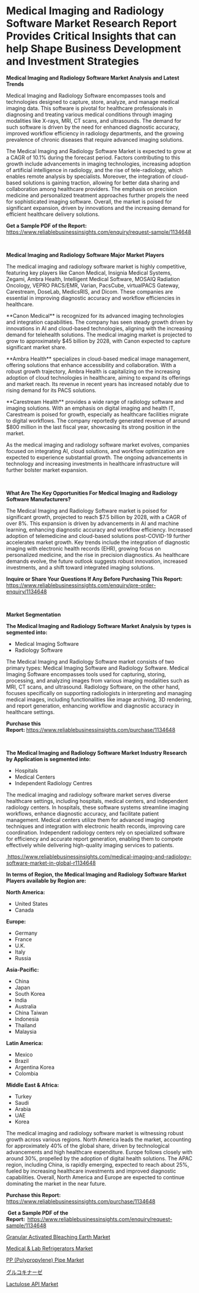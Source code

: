 <p><h1>Medical Imaging and Radiology Software Market Research Report Provides Critical Insights that can help Shape Business Development and Investment Strategies</h1></p><p><strong>Medical Imaging and Radiology Software Market Analysis and Latest Trends</strong></p>
<p><p>Medical Imaging and Radiology Software encompasses tools and technologies designed to capture, store, analyze, and manage medical imaging data. This software is pivotal for healthcare professionals in diagnosing and treating various medical conditions through imaging modalities like X-rays, MRI, CT scans, and ultrasounds. The demand for such software is driven by the need for enhanced diagnostic accuracy, improved workflow efficiency in radiology departments, and the growing prevalence of chronic diseases that require advanced imaging solutions.</p><p>The Medical Imaging and Radiology Software Market is expected to grow at a CAGR of 10.1% during the forecast period. Factors contributing to this growth include advancements in imaging technologies, increasing adoption of artificial intelligence in radiology, and the rise of tele-radiology, which enables remote analysis by specialists. Moreover, the integration of cloud-based solutions is gaining traction, allowing for better data sharing and collaboration among healthcare providers. The emphasis on precision medicine and personalized treatment approaches further propels the need for sophisticated imaging software. Overall, the market is poised for significant expansion, driven by innovations and the increasing demand for efficient healthcare delivery solutions.</p></p>
<p><strong>Get a Sample PDF of the Report:&nbsp;</strong> <a href="https://www.reliablebusinessinsights.com/enquiry/request-sample/1134648?utm_campaign=101&utm_medium=2&utm_source=Github&utm_content=ia&utm_term=25032025&utm_id=medical-imaging-and-radiology-software">https://www.reliablebusinessinsights.com/enquiry/request-sample/1134648</a></p>
<p>&nbsp;</p>
<p><strong>Medical Imaging and Radiology Software Major Market Players</strong></p>
<p><p>The medical imaging and radiology software market is highly competitive, featuring key players like Canon Medical, Insignia Medical Systems, Zegami, Ambra Health, Intelligent Medical Software, MOSAIQ Radiation Oncology, VEPRO PACS/EMR, Varian, PacsCube, virtualPACS Gateway, Carestream, DoseLab, MedicsRIS, and Dicom. These companies are essential in improving diagnostic accuracy and workflow efficiencies in healthcare.</p><p>**Canon Medical** is recognized for its advanced imaging technologies and integration capabilities. The company has seen steady growth driven by innovations in AI and cloud-based technologies, aligning with the increasing demand for telehealth solutions. The medical imaging market is projected to grow to approximately $45 billion by 2028, with Canon expected to capture significant market share.</p><p>**Ambra Health** specializes in cloud-based medical image management, offering solutions that enhance accessibility and collaboration. With a robust growth trajectory, Ambra Health is capitalizing on the increasing adoption of cloud technologies in healthcare, aiming to expand its offerings and market reach. Its revenue in recent years has increased notably due to rising demand for its PACS solutions.</p><p>**Carestream Health** provides a wide range of radiology software and imaging solutions. With an emphasis on digital imaging and health IT, Carestream is poised for growth, especially as healthcare facilities migrate to digital workflows. The company reportedly generated revenue of around $800 million in the last fiscal year, showcasing its strong position in the market.</p><p>As the medical imaging and radiology software market evolves, companies focused on integrating AI, cloud solutions, and workflow optimization are expected to experience substantial growth. The ongoing advancements in technology and increasing investments in healthcare infrastructure will further bolster market expansion.</p></p>
<p>&nbsp;</p>
<p><strong>What Are The Key Opportunities For Medical Imaging and Radiology Software Manufacturers?</strong></p>
<p><p>The Medical Imaging and Radiology Software market is poised for significant growth, projected to reach $7.5 billion by 2028, with a CAGR of over 8%. This expansion is driven by advancements in AI and machine learning, enhancing diagnostic accuracy and workflow efficiency. Increased adoption of telemedicine and cloud-based solutions post-COVID-19 further accelerates market growth. Key trends include the integration of diagnostic imaging with electronic health records (EHR), growing focus on personalized medicine, and the rise in precision diagnostics. As healthcare demands evolve, the future outlook suggests robust innovation, increased investments, and a shift toward integrated imaging solutions.</p></p>
<p><strong>Inquire or Share Your Questions If Any Before Purchasing This Report:</strong> <a href="https://www.reliablebusinessinsights.com/enquiry/pre-order-enquiry/1134648?utm_campaign=101&utm_medium=2&utm_source=Github&utm_content=ia&utm_term=25032025&utm_id=medical-imaging-and-radiology-software">https://www.reliablebusinessinsights.com/enquiry/pre-order-enquiry/1134648</a></p>
<p>&nbsp;</p>
<p><strong>Market Segmentation</strong></p>
<p><strong>The Medical Imaging and Radiology Software Market Analysis by types is segmented into:</strong></p>
<p><ul><li>Medical Imaging Software</li><li>Radiology Software</li></ul></p>
<p><p>The Medical Imaging and Radiology Software market consists of two primary types: Medical Imaging Software and Radiology Software. Medical Imaging Software encompasses tools used for capturing, storing, processing, and analyzing images from various imaging modalities such as MRI, CT scans, and ultrasound. Radiology Software, on the other hand, focuses specifically on supporting radiologists in interpreting and managing medical images, including functionalities like image archiving, 3D rendering, and report generation, enhancing workflow and diagnostic accuracy in healthcare settings.</p></p>
<p><strong>Purchase this Report:&nbsp;</strong><a href="https://www.reliablebusinessinsights.com/purchase/1134648?utm_campaign=101&utm_medium=2&utm_source=Github&utm_content=ia&utm_term=25032025&utm_id=medical-imaging-and-radiology-software">https://www.reliablebusinessinsights.com/purchase/1134648</a></p>
<p>&nbsp;</p>
<p><strong>The Medical Imaging and Radiology Software Market Industry Research by Application is segmented into:</strong></p>
<p><ul><li>Hospitals</li><li>Medical Centers</li><li>Independent Radiology Centres</li></ul></p>
<p><p>The medical imaging and radiology software market serves diverse healthcare settings, including hospitals, medical centers, and independent radiology centers. In hospitals, these software systems streamline imaging workflows, enhance diagnostic accuracy, and facilitate patient management. Medical centers utilize them for advanced imaging techniques and integration with electronic health records, improving care coordination. Independent radiology centers rely on specialized software for efficiency and accurate report generation, enabling them to compete effectively while delivering high-quality imaging services to patients.</p></p>
<p><a href="https://www.reliablebusinessinsights.com/medical-imaging-and-radiology-software-market-in-global-r1134648?utm_campaign=101&utm_medium=2&utm_source=Github&utm_content=ia&utm_term=25032025&utm_id=medical-imaging-and-radiology-software">&nbsp;https://www.reliablebusinessinsights.com/medical-imaging-and-radiology-software-market-in-global-r1134648</a></p>
<p><strong>In terms of Region, the Medical Imaging and Radiology Software Market Players available by Region are:</strong></p>
<p>
    <p> <strong> North America: </strong>
        <ul>
            <li>United States</li>
            <li>Canada</li>
        </ul>
        </p> 
    <p> <strong> Europe: </strong>
        <ul>
            <li>Germany</li>
            <li>France</li>
            <li>U.K.</li>
            <li>Italy</li>
            <li>Russia</li>
        </ul>
        </p> 
    <p> <strong> Asia-Pacific: </strong>
        <ul>
            <li>China</li>
            <li>Japan</li>
            <li>South Korea</li>
            <li>India</li>
            <li>Australia</li>
            <li>China Taiwan</li>
            <li>Indonesia</li>
            <li>Thailand</li>
            <li>Malaysia</li>
        </ul>
        </p> 
    <p> <strong> Latin America: </strong>
        <ul>
            <li>Mexico</li>
            <li>Brazil</li>
            <li>Argentina Korea</li>
            <li>Colombia</li>
        </ul>
        </p> 
    <p> <strong> Middle East & Africa: </strong>
        <ul>
            <li>Turkey</li>
            <li>Saudi</li>
            <li>Arabia</li>
            <li>UAE</li>
            <li>Korea</li>
        </ul>
    </p>
    </p>
<p><p>The medical imaging and radiology software market is witnessing robust growth across various regions. North America leads the market, accounting for approximately 40% of the global share, driven by technological advancements and high healthcare expenditure. Europe follows closely with around 30%, propelled by the adoption of digital health solutions. The APAC region, including China, is rapidly emerging, expected to reach about 25%, fueled by increasing healthcare investments and improved diagnostic capabilities. Overall, North America and Europe are expected to continue dominating the market in the near future.</p></p>
<p><strong>Purchase this Report: </strong><a href="https://www.reliablebusinessinsights.com/purchase/1134648?utm_campaign=101&utm_medium=2&utm_source=Github&utm_content=ia&utm_term=25032025&utm_id=medical-imaging-and-radiology-software">https://www.reliablebusinessinsights.com/purchase/1134648</a></p>
<p>&nbsp;<strong>Get a Sample PDF of the Report:&nbsp;&nbsp;</strong><a href="https://www.reliablebusinessinsights.com/enquiry/request-sample/1134648?utm_campaign=101&utm_medium=2&utm_source=Github&utm_content=ia&utm_term=25032025&utm_id=medical-imaging-and-radiology-software">https://www.reliablebusinessinsights.com/enquiry/request-sample/1134648</a></p>
<p><strong></strong></p>
<p><p><a href="https://github.com/sternymkere4/Market-Research-Report-List-1/blob/main/granular-activated-bleaching-earth-market.md?utm_campaign=101&utm_medium=2&utm_source=Github&utm_content=ia&utm_term=25032025&utm_id=medical-imaging-and-radiology-software">Granular Activated Bleaching Earth Market</a></p><p><a href="https://github.com/kadutjoelly83/Market-Research-Report-List-1/blob/main/medical-lab-refrigerators-market.md?utm_campaign=101&utm_medium=2&utm_source=Github&utm_content=ia&utm_term=25032025&utm_id=medical-imaging-and-radiology-software">Medical & Lab Refrigerators Market</a></p><p><a href="https://github.com/shimweummul/Market-Research-Report-List-1/blob/main/pp-polypropylene-pipe-market.md?utm_campaign=101&utm_medium=2&utm_source=Github&utm_content=ia&utm_term=25032025&utm_id=medical-imaging-and-radiology-software">PP (Polypropylene) Pipe Market</a></p><p><a href="https://github.com/lababdou/Market-Research-Report-List-7/blob/main/878544149068.md?utm_campaign=101&utm_medium=2&utm_source=Github&utm_content=ia&utm_term=25032025&utm_id=medical-imaging-and-radiology-software">グルコキナーゼ</a></p><p><a href="https://github.com/snaikraso/Market-Research-Report-List-1/blob/main/lactulose-api-market.md?utm_campaign=101&utm_medium=2&utm_source=Github&utm_content=ia&utm_term=25032025&utm_id=medical-imaging-and-radiology-software">Lactulose API Market</a></p></p>